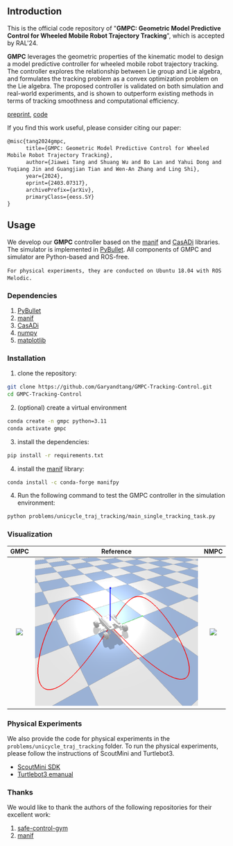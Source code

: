 
<div id="top" align="center">


</div>

## Introduction
This is the official code repository of "**GMPC: Geometric Model Predictive Control for Wheeled Mobile Robot Trajectory Tracking**", which is accepted by RAL'24.

**GMPC** leverages the geometric properties of the kinematic model to design a model predictive controller for wheeled mobile robot trajectory tracking. 
The controller explores the relationship between Lie group and Lie algebra, and formulates the tracking problem as a convex optimization problem on the Lie algebra.
The proposed controller is validated on both simulation and real-world experiments, and is shown to outperform existing methods in terms of tracking smoothness and computational efficiency.


[preprint](https://arxiv.org/abs/2403.07317), [code](https://github.com/Garyandtang/GMPC-Tracking-Control)



If you find this work useful, please consider citing our paper:

```
@misc{tang2024gmpc,
      title={GMPC: Geometric Model Predictive Control for Wheeled Mobile Robot Trajectory Tracking}, 
      author={Jiawei Tang and Shuang Wu and Bo Lan and Yahui Dong and Yuqiang Jin and Guangjian Tian and Wen-An Zhang and Ling Shi},
      year={2024},
      eprint={2403.07317},
      archivePrefix={arXiv},
      primaryClass={eess.SY}
}
```



## Usage
We develop our **GMPC** controller based on the [manif](https://github.com/artivis/manif) and [CasADi](https://web.casadi.org/) libraries. The simulator is implemented in [PyBullet](https://pybullet.org/wordpress/).
All components of GMPC  and simulator are Python-based and ROS-free.

`For physical experiments, they are conducted on Ubuntu 18.04 with ROS Melodic.`
### Dependencies
1. [PyBullet](https://pybullet.org/wordpress/)
2. [manif](https://github.com/artivis/manif)
3. [CasADi](https://web.casadi.org/)
4. [numpy](https://numpy.org/)
5. [matplotlib](https://matplotlib.org/)

### Installation
1. clone the repository:
```bash
git clone https://github.com/Garyandtang/GMPC-Tracking-Control.git
cd GMPC-Tracking-Control
```
2. (optional) create a virtual environment
```bash
conda create -n gmpc python=3.11
conda activate gmpc
```
3. install the dependencies:
```bash
pip install -r requirements.txt
```
4. install the [manif](https://github.com/artivis/manif) library:
```bash
conda install -c conda-forge manifpy
```

4. Run the following command to test the GMPC controller in the simulation environment:
```bash
python problems/unicycle_traj_tracking/main_single_tracking_task.py
```


### Visualization

GMPC            |           Reference             |  NMPC
:-------------------------:|:-------------------------------:|:-------------------------:
![](./figs/GMPC.gif)  | ![](./figs/reference_eight.png) |  ![](./figs/NMPC.gif)


### Physical Experiments
We also provide the code for physical experiments in the `problems/unicycle_traj_tracking` folder. 
To run the physical experiments, please follow the instructions of ScoutMini and Turtlebot3.
- [ScoutMini SDK](https://github.com/agilexrobotics/ugv_sdk)
- [Turtlebot3 emanual](https://emanual.robotis.com/docs/en/platform/turtlebot3/overview/)
### Thanks
We would like to thank the authors of the following repositories for their excellent work:
1. [safe-control-gym](https://github.com/utiasDSL/safe-control-gym)
2. [manif](https://github.com/artivis/manif)